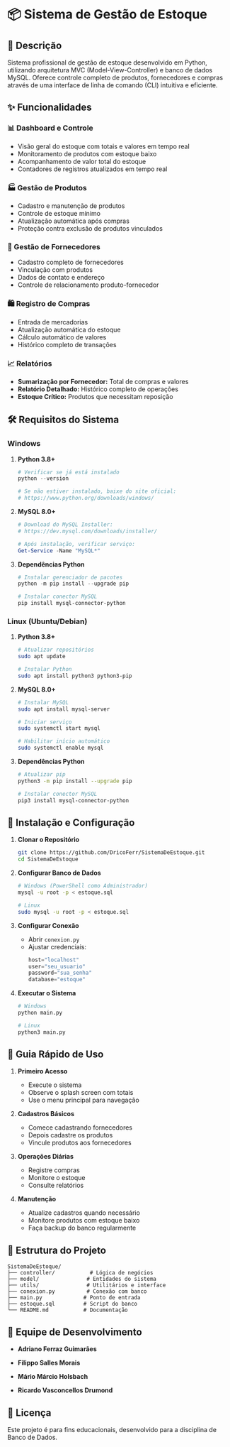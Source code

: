 # 📦 Sistema de Gestão de Estoque

## 📖 Descrição
Sistema profissional de gestão de estoque desenvolvido em Python, utilizando arquitetura MVC (Model-View-Controller) e banco de dados MySQL. Oferece controle completo de produtos, fornecedores e compras através de uma interface de linha de comando (CLI) intuitiva e eficiente.

## ✨ Funcionalidades

### 📊 Dashboard e Controle
- Visão geral do estoque com totais e valores em tempo real
- Monitoramento de produtos com estoque baixo
- Acompanhamento de valor total do estoque
- Contadores de registros atualizados em tempo real

### 🏭 Gestão de Produtos
- Cadastro e manutenção de produtos
- Controle de estoque mínimo
- Atualização automática após compras
- Proteção contra exclusão de produtos vinculados

### 👥 Gestão de Fornecedores
- Cadastro completo de fornecedores
- Vinculação com produtos
- Dados de contato e endereço
- Controle de relacionamento produto-fornecedor

### 🛍️ Registro de Compras
- Entrada de mercadorias
- Atualização automática do estoque
- Cálculo automático de valores
- Histórico completo de transações

### 📈 Relatórios
- **Sumarização por Fornecedor:** Total de compras e valores
- **Relatório Detalhado:** Histórico completo de operações
- **Estoque Crítico:** Produtos que necessitam reposição

## 🛠️ Requisitos do Sistema

### Windows
1. **Python 3.8+**
   ```powershell
   # Verificar se já está instalado
   python --version
   
   # Se não estiver instalado, baixe do site oficial:
   # https://www.python.org/downloads/windows/
   ```

2. **MySQL 8.0+**
   ```powershell
   # Download do MySQL Installer:
   # https://dev.mysql.com/downloads/installer/
   
   # Após instalação, verificar serviço:
   Get-Service -Name "MySQL*"
   ```

3. **Dependências Python**
   ```powershell
   # Instalar gerenciador de pacotes
   python -m pip install --upgrade pip
   
   # Instalar conector MySQL
   pip install mysql-connector-python
   ```

### Linux (Ubuntu/Debian)
1. **Python 3.8+**
   ```bash
   # Atualizar repositórios
   sudo apt update
   
   # Instalar Python
   sudo apt install python3 python3-pip
   ```

2. **MySQL 8.0+**
   ```bash
   # Instalar MySQL
   sudo apt install mysql-server
   
   # Iniciar serviço
   sudo systemctl start mysql
   
   # Habilitar início automático
   sudo systemctl enable mysql
   ```

3. **Dependências Python**
   ```bash
   # Atualizar pip
   python3 -m pip install --upgrade pip
   
   # Instalar conector MySQL
   pip3 install mysql-connector-python
   ```

## 🚀 Instalação e Configuração

1. **Clonar o Repositório**
   ```bash
   git clone https://github.com/DricoFerr/SistemaDeEstoque.git
   cd SistemaDeEstoque
   ```

2. **Configurar Banco de Dados**
   ```bash
   # Windows (PowerShell como Administrador)
   mysql -u root -p < estoque.sql
   
   # Linux
   sudo mysql -u root -p < estoque.sql
   ```

3. **Configurar Conexão**
   - Abrir `conexion.py`
   - Ajustar credenciais:
     ```python
     host="localhost"
     user="seu_usuario"
     password="sua_senha"
     database="estoque"
     ```

4. **Executar o Sistema**
   ```bash
   # Windows
   python main.py
   
   # Linux
   python3 main.py
   ```

## 🎯 Guia Rápido de Uso

1. **Primeiro Acesso**
   - Execute o sistema
   - Observe o splash screen com totais
   - Use o menu principal para navegação

2. **Cadastros Básicos**
   - Comece cadastrando fornecedores
   - Depois cadastre os produtos
   - Vincule produtos aos fornecedores

3. **Operações Diárias**
   - Registre compras
   - Monitore o estoque
   - Consulte relatórios

4. **Manutenção**
   - Atualize cadastros quando necessário
   - Monitore produtos com estoque baixo
   - Faça backup do banco regularmente

## 📂 Estrutura do Projeto
```
SistemaDeEstoque/
├── controller/           # Lógica de negócios
├── model/               # Entidades do sistema
├── utils/               # Utilitários e interface
├── conexion.py          # Conexão com banco
├── main.py             # Ponto de entrada
├── estoque.sql         # Script do banco
└── README.md           # Documentação
```

## 👥 Equipe de Desenvolvimento
- **Adriano Ferraz Guimarães**

- **Filippo Salles Morais**

- **Mário Márcio Holsbach**

- **Ricardo Vasconcellos Drumond**

## 📄 Licença
Este projeto é para fins educacionais, desenvolvido para a disciplina de Banco de Dados.